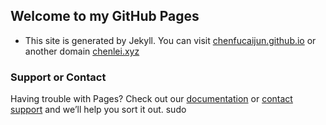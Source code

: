 ## Welcome to my  GitHub Pages

* This site is generated by Jekyll. You can visit [chenfucaijun.github.io](https://chenfucaijun.github.io/)  or another domain [chenlei.xyz](http://chenlei.xyz)


### Support or Contact

Having trouble with Pages? Check out our [documentation](https://help.github.com/categories/github-pages-basics/) or [contact support](https://github.com/contact) and we’ll help you sort it out.
sudo